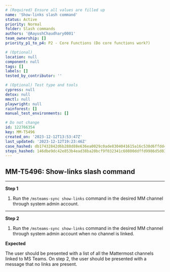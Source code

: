 ```yaml
---
# (Required) Ensure all values are filled up
name: 'Show-links slash command'
status: Active
priority: Normal
folder: Slash commands
authors: '@AayushChaudhary0001'
team_ownership: []
priority_p1_to_p4: P2 - Core Functions (Do core functions work?)

# (Optional)
location: null
component: null
tags: []
labels: []
tested_by_contributor: ''

# (Optional) Test type and tools
cypress: null
detox: null
mmctl: null
playwright: null
rainforest: []
manual_test_environments: []

# Do not change
id: 122766354
key: MM-T5496
created_on: '2023-12-12T13:53:47Z'
last_updated: '2023-12-12T19:23:46Z'
case_hashed: db17432842d6b288d88e636ea0029c0ade8304041615a16c538d6ffdd4b60c6e58eff59507523a35fafcab2c5afa6cc9
steps_hashed: 146dbe9dc42e853b4ead38ba20bcf9f032341c60800ddffd9986d5d03f1cf8e550ab11470cc0714d6c973a96abbcf033
---
```


<!-- (Auto-generated) Based on frontmatter's "key" and "name" -->

## MM-T5496: Show-links slash command

---

**Step 1**

1. Run the `/msteams-sync show-links` command in the desired MM channel through system admin account.

---

**Step 2**

1. Run the `/msteams-sync show-links` command in the desired MM channel through system admin account when no channel is linked.

**Expected**

The user should be presented with a list of all the Mattermost channels linked to MS Teams. On step 2, the user should be presented with a message that no links are present.
